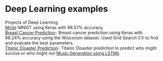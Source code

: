 # Deep Learning examples
Projects of Deep Learning <br />
[Mnist](https://github.com/Somil112/Keras/blob/master/mnistann.py)-MNIST using Keras with 98.57% accuracy <br />
[Breast Cancer Prediction](https://github.com/Somil112/Keras/blob/master/breast_cancer_prediction.py)- Breast cancer prediction using Keras with 98.24% accuracy using the Wisconsin dataset. Used Grid Search CV to find and evaluate the best parameters.<br/>
[Titanic Disaster Prediction](https://github.com/Somil112/Keras/blob/master/titanic.py)- Titanic Disaster prediction to predict who might survive or who might not
[Music Generation using LSTMs](https://github.com/Somil112/Keras/blob/master/MusicGeneration)
